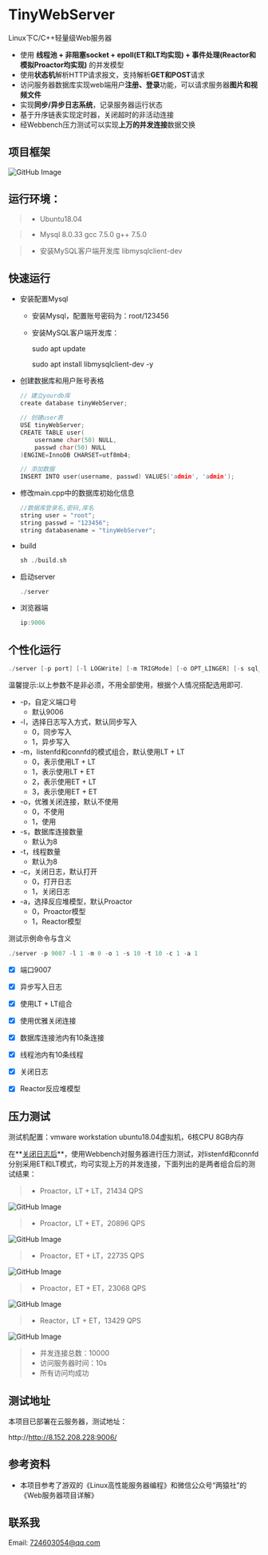 

TinyWebServer
===============
Linux下C/C++轻量级Web服务器

* 使用 **线程池 + 非阻塞socket + epoll(ET和LT均实现) + 事件处理(Reactor和模拟Proactor均实现)** 的并发模型
* 使用**状态机**解析HTTP请求报文，支持解析**GET和POST**请求
* 访问服务器数据库实现web端用户**注册、登录**功能，可以请求服务器**图片和视频文件**
* 实现**同步/异步日志系统**，记录服务器运行状态
* 基于升序链表实现定时器，关闭超时的非活动连接
* 经Webbench压力测试可以实现**上万的并发连接**数据交换







项目框架
-------------
![GitHub Image](https://github.com/Serene-boy/Linux-WebServer/blob/main/root/frame.jpg)

运行环境：
----------
> * Ubuntu18.04

> * Mysql 8.0.33   gcc 7.5.0   g++ 7.5.0

> * 安装MySQL客户端开发库 libmysqlclient-dev



快速运行
------------
* 安装配置Mysql
	* 安装Mysql，配置账号密码为：root/123456
	
	* 安装MySQL客户端开发库：
	
	  sudo apt update          
	
	  sudo apt install libmysqlclient-dev -y
	
* 创建数据库和用户账号表格

    ```C++
    // 建立yourdb库
    create database tinyWebServer;
    
    // 创建user表
    USE tinyWebServer;
    CREATE TABLE user(
        username char(50) NULL,
        passwd char(50) NULL
    )ENGINE=InnoDB CHARSET=utf8mb4;
    
    // 添加数据
    INSERT INTO user(username, passwd) VALUES('admin', 'admin');
    ```

* 修改main.cpp中的数据库初始化信息

    ```C++
    //数据库登录名,密码,库名
    string user = "root";
    string passwd = "123456";
    string databasename = "tinyWebServer";
    ```

* build

    ```C++
    sh ./build.sh
    ```

* 启动server

    ```C++
    ./server
    ```

* 浏览器端

    ```C++
    ip:9006
    ```



个性化运行
------

```C++
./server [-p port] [-l LOGWrite] [-m TRIGMode] [-o OPT_LINGER] [-s sql_num] [-t thread_num] [-c close_log] [-a actor_model]
```

温馨提示:以上参数不是非必须，不用全部使用，根据个人情况搭配选用即可.

* -p，自定义端口号
	* 默认9006
* -l，选择日志写入方式，默认同步写入
	* 0，同步写入
	* 1，异步写入
* -m，listenfd和connfd的模式组合，默认使用LT + LT
	* 0，表示使用LT + LT
	* 1，表示使用LT + ET
  * 2，表示使用ET + LT
  * 3，表示使用ET + ET
* -o，优雅关闭连接，默认不使用
	* 0，不使用
	* 1，使用
* -s，数据库连接数量
	* 默认为8
* -t，线程数量
	* 默认为8
* -c，关闭日志，默认打开
	* 0，打开日志
	* 1，关闭日志
* -a，选择反应堆模型，默认Proactor
	* 0，Proactor模型
	* 1，Reactor模型

测试示例命令与含义

```C++
./server -p 9007 -l 1 -m 0 -o 1 -s 10 -t 10 -c 1 -a 1
```

- [x] 端口9007
- [x] 异步写入日志
- [x] 使用LT + LT组合
- [x] 使用优雅关闭连接
- [x] 数据库连接池内有10条连接
- [x] 线程池内有10条线程
- [x] 关闭日志
- [x] Reactor反应堆模型



压力测试
-------------

测试机配置：vmware workstation ubuntu18.04虚拟机，6核CPU 8GB内存

在**<u>关闭日志后</u>**，使用Webbench对服务器进行压力测试，对listenfd和connfd分别采用ET和LT模式，均可实现上万的并发连接，下面列出的是两者组合后的测试结果：

> * Proactor，LT + LT，21434 QPS

![GitHub Image](https://github.com/Serene-boy/Linux-WebServer/blob/main/root/ple1.png)

> * Proactor，LT + ET，20896 QPS

![GitHub Image](https://github.com/Serene-boy/Linux-WebServer/blob/main/root/ple2.png)

> * Proactor，ET + LT，22735 QPS

![GitHub Image](https://github.com/Serene-boy/Linux-WebServer/blob/main/root/pel3.png)  

> * Proactor，ET + ET，23068 QPS

![GitHub Image](https://github.com/Serene-boy/Linux-WebServer/blob/main/root/pee4.png)

> * Reactor，LT + ET，13429 QPS

![GitHub Image](https://github.com/Serene-boy/Linux-WebServer/blob/main/root/rle5.png)

> * 并发连接总数：10000
> * 访问服务器时间：10s
> * 所有访问均成功



## 测试地址

本项目已部署在云服务器，测试地址：

http://http://8.152.208.228:9006/


参考资料
----
* 本项目参考了游双的《Linux高性能服务器编程》和微信公众号“两猿社”的《Web服务器项目详解》


## 联系我

Email: 724603054@qq.com



